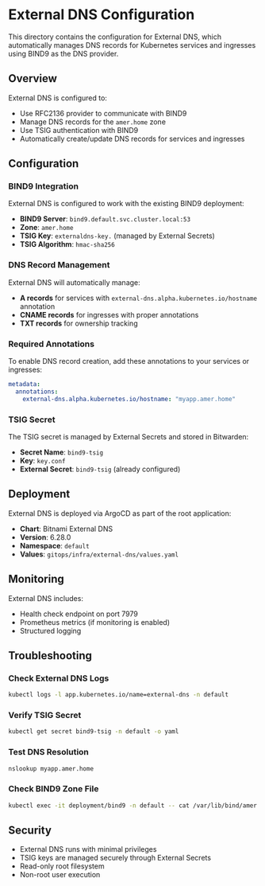# External DNS Configuration

This directory contains the configuration for External DNS, which automatically manages DNS records for Kubernetes services and ingresses using BIND9 as the DNS provider.

## Overview

External DNS is configured to:
- Use RFC2136 provider to communicate with BIND9
- Manage DNS records for the `amer.home` zone
- Use TSIG authentication with BIND9
- Automatically create/update DNS records for services and ingresses

## Configuration

### BIND9 Integration

External DNS is configured to work with the existing BIND9 deployment:
- **BIND9 Server**: `bind9.default.svc.cluster.local:53`
- **Zone**: `amer.home`
- **TSIG Key**: `externaldns-key.` (managed by External Secrets)
- **TSIG Algorithm**: `hmac-sha256`

### DNS Record Management

External DNS will automatically manage:
- **A records** for services with `external-dns.alpha.kubernetes.io/hostname` annotation
- **CNAME records** for ingresses with proper annotations
- **TXT records** for ownership tracking

### Required Annotations

To enable DNS record creation, add these annotations to your services or ingresses:

```yaml
metadata:
  annotations:
    external-dns.alpha.kubernetes.io/hostname: "myapp.amer.home"
```

### TSIG Secret

The TSIG secret is managed by External Secrets and stored in Bitwarden:
- **Secret Name**: `bind9-tsig`
- **Key**: `key.conf`
- **External Secret**: `bind9-tsig` (already configured)

## Deployment

External DNS is deployed via ArgoCD as part of the root application:
- **Chart**: Bitnami External DNS
- **Version**: 6.28.0
- **Namespace**: `default`
- **Values**: `gitops/infra/external-dns/values.yaml`

## Monitoring

External DNS includes:
- Health check endpoint on port 7979
- Prometheus metrics (if monitoring is enabled)
- Structured logging

## Troubleshooting

### Check External DNS Logs
```bash
kubectl logs -l app.kubernetes.io/name=external-dns -n default
```

### Verify TSIG Secret
```bash
kubectl get secret bind9-tsig -n default -o yaml
```

### Test DNS Resolution
```bash
nslookup myapp.amer.home
```

### Check BIND9 Zone File
```bash
kubectl exec -it deployment/bind9 -n default -- cat /var/lib/bind/amer.home.zone
```

## Security

- External DNS runs with minimal privileges
- TSIG keys are managed securely through External Secrets
- Read-only root filesystem
- Non-root user execution
